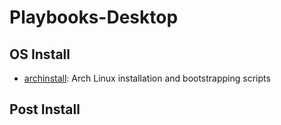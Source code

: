 # Playbooks-Desktop

## OS Install
- [archinstall](https://github.com/blurer/archinstall): Arch Linux installation and bootstrapping scripts

## Post Install

